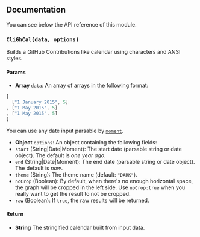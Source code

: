 ## Documentation

You can see below the API reference of this module.

### `CliGhCal(data, options)`
Builds a GitHub Contributions like calendar using characters and
ANSI styles.

#### Params
- **Array** `data`: An array of arrays in the following format:
```js
[
  ["1 January 2015", 5]
, ["1 May 2015", 5]
, ["1 May 2015", 5]
]
```

 You can use any date input parsable by [`moment`](http://momentjs.com/).
- **Object** `options`: An object containing the following fields:
 - `start` (String|Date|Moment): The start date (parsable string or date object). The default is *one year ago*.
 - `end` (String|Date|Moment): The end date (parsable string or date object). The default is *now*.
 - `theme` (String): The theme name (default: `"DARK"`).
 - `noCrop` (Boolean): By default, when there's no enough horizontal space,
   the graph will be cropped in the left side. Use `noCrop:true` when you really
   want to get the result to not be cropped.
 - `raw` (Boolean): If `true`, the raw results will be returned.

#### Return
- **String** The stringified calendar built from input data.

